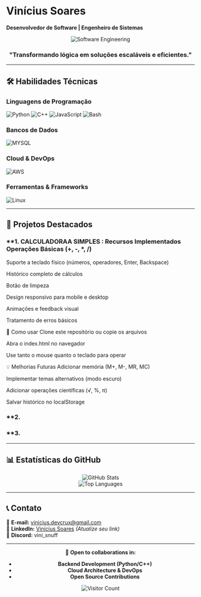 # **Vinícius Soares**  
**Desenvolvedor de Software | Engenheiro de Sistemas**  

<div align="center">  

![Software Engineering](https://github.com/user-attachments/assets/c723e950-fc21-4d9d-9fd1-722289eb34cb)


### **"Transformando lógica em soluções escaláveis e eficientes."**  

</div>  

---  

## **🛠️ Habilidades Técnicas**  

### **Linguagens de Programação**  
![Python](https://img.shields.io/badge/Python-3776AB?style=for-the-badge&logo=python&logoColor=white)
![C++](https://img.shields.io/badge/C++-00599C?style=for-the-badge&logo=c%2B%2B&logoColor=white)
![JavaScript](https://img.shields.io/badge/JavaScript-F7DF1E?style=for-the-badge&logo=javascript&logoColor=black)
![Bash](https://img.shields.io/badge/Bash-4EAA25?style=for-the-badge&logo=gnu-bash&logoColor=white)  

### **Bancos de Dados**  
![MYSQL](https://img.shields.io/badge/MySQL-4479A1?style=for-the-badge&logo=mysql&logoColor=white)

### **Cloud & DevOps**  
![AWS](https://img.shields.io/badge/AWS-232F3E?style=for-the-badge&logo=amazon-aws&logoColor=white)
 

### **Ferramentas & Frameworks**  

![Linux](https://img.shields.io/badge/Linux-FCC624?style=for-the-badge&logo=linux&logoColor=black)  

---  

## **📂 Projetos Destacados**  

### **1.  CALCULADORAA SIMPLES : Recursos Implementados Operações Básicas (+, -, *, /)

Suporte a teclado físico (números, operadores, Enter, Backspace)

Histórico completo de cálculos

Botão de limpeza

Design responsivo para mobile e desktop

Animações e feedback visual

Tratamento de erros básicos

🚀 Como usar Clone este repositório ou copie os arquivos

Abra o index.html no navegador

Use tanto o mouse quanto o teclado para operar

💡 Melhorias Futuras Adicionar memória (M+, M-, MR, MC)

Implementar temas alternativos (modo escuro)

Adicionar operações científicas (√, %, π)

Salvar histórico no localStorage

### **2.   

### **3.   

---  

## **📊 Estatísticas do GitHub**  

<div align="center">  

![GitHub Stats](https://github-readme-stats.vercel.app/api?username=vinixw7&show_icons=true&theme=radical)  
![Top Languages](https://github-readme-stats.vercel.app/api/top-langs/?username=vinixw7&layout=compact&theme=radical)  

</div>  

---  

## **📞 Contato**  

📧 **E-mail:** [vinicius.devcrux@gmail.com](mailto:vinicius.devcrux@gmail.com)  
💼 **LinkedIn:** [Vinícius Soares](https://www.linkedin.com/in/) *(Atualize seu link)*  
💬 **Discord:** vini_snuff  

---  

<div align="center">  

🔹 **Open to collaborations in:**  
- **Backend Development (Python/C++)**  
- **Cloud Architecture & DevOps**  
- **Open Source Contributions**  

![Visitor Count](https://komarev.com/ghpvc/?username=Vinicius-Soares-Nascimento&color=blue&label=Profile+Views)  

</div>
